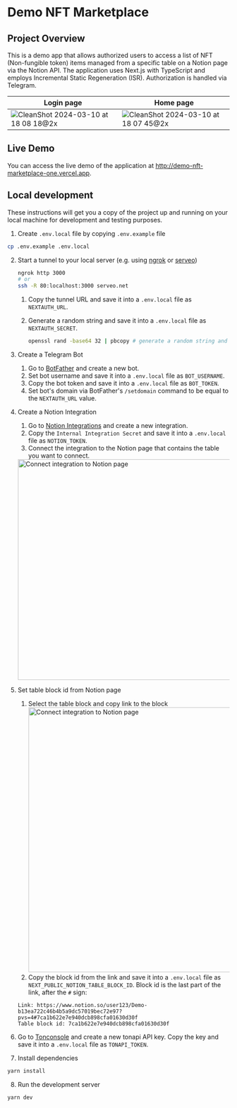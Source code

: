 # Demo NFT Marketplace

## Project Overview

This is a demo app that allows authorized users to access a list of NFT (Non-fungible token) items managed from a specific table on a Notion page via the Notion API. The application uses Next.js with TypeScript and employs Incremental Static Regeneration (ISR). Authorization is handled via Telegram.

| Login page | Home page |
| ----- | --------- |
| ![CleanShot 2024-03-10 at 18 08 18@2x](https://github.com/drankou/demo-nft-marketplace/assets/25752851/c6ca8041-27a6-404b-82d1-5f3520371871)| ![CleanShot 2024-03-10 at 18 07 45@2x](https://github.com/drankou/demo-nft-marketplace/assets/25752851/2fc131e2-f71d-4a1d-9402-067bc00d4c78)|

## Live Demo

You can access the live demo of the application at http://demo-nft-marketplace-one.vercel.app.

## Local development

These instructions will get you a copy of the project up and running on your local machine for development and testing purposes.

1. Create `.env.local` file by copying `.env.example` file

```bash
cp .env.example .env.local
```

2. Start a tunnel to your local server (e.g. using [ngrok](https://ngrok.com/) or [serveo](https://serveo.net/))

   ```bash
   ngrok http 3000
   # or
   ssh -R 80:localhost:3000 serveo.net
   ```

   1. Copy the tunnel URL and save it into a `.env.local` file as `NEXTAUTH_URL`.
   2. Generate a random string and save it into a `.env.local` file as `NEXTAUTH_SECRET`.

      ```bash
      openssl rand -base64 32 | pbcopy # generate a random string and copy it to the clipboard (macOS)
      ```

3. Create a Telegram Bot

   1. Go to [BotFather](https://t.me/botfather) and create a new bot.
   2. Set bot username and save it into a `.env.local` file as `BOT_USERNAME`.
   3. Copy the bot token and save it into a `.env.local` file as `BOT_TOKEN`.
   4. Set bot's domain via BotFather's `/setdomain` command to be equal to the `NEXTAUTH_URL` value.

4. Create a Notion Integration

   1. Go to [Notion Integrations](https://www.notion.so/my-integrations) and create a new integration.
   2. Copy the `Internal Integration Secret` and save it into a `.env.local` file as `NOTION_TOKEN`.
   3. Connect the integration to the Notion page that contains the table you want to connect.
     <img width="500" alt="Connect integration to Notion page" src="https://github.com/drankou/demo-nft-marketplace/assets/25752851/964a0992-81a1-494d-b8e7-5703ff22c338">

5. Set table block id from Notion page

   1. Select the table block and copy link to the block
      <img width="600" alt="Connect integration to Notion page" src="https://github.com/drankou/demo-nft-marketplace/assets/25752851/9db45796-c901-4801-b8b6-0dc27c662ff0">
   2. Copy the block id from the link and save it into a `.env.local` file as `NEXT_PUBLIC_NOTION_TABLE_BLOCK_ID`. Block id is the last part of the link, after the `#` sign:

   ```
   Link: https://www.notion.so/user123/Demo-b13ea722c46b4b5a9dc57019bec72e97?pvs=4#7ca1b622e7e940dcb898cfa01630d30f
   Table block id: 7ca1b622e7e940dcb898cfa01630d30f
   ```

6. Go to [Tonconsole](https://tonconsole.com/tonapi/api-keys) and create a new tonapi API key. Copy the key and save it into a `.env.local` file as `TONAPI_TOKEN`.

7. Install dependencies

```bash
yarn install
```

8. Run the development server

```bash
yarn dev
```
